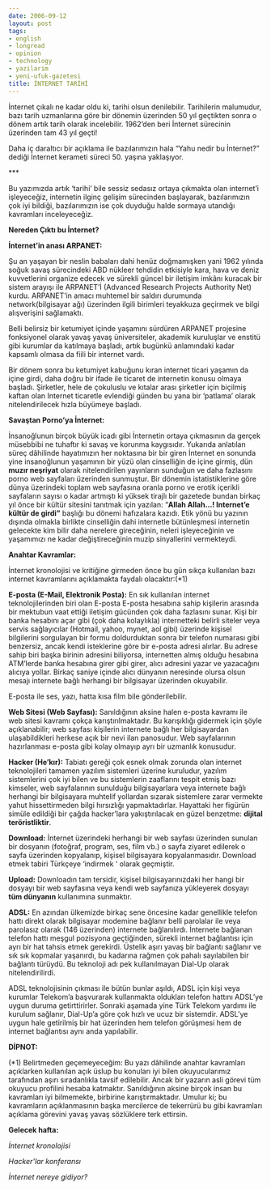 ```yaml
---
date: 2006-09-12
layout: post
tags:
- english
- longread
- opinion
- technology
- yazilarim
- yeni-ufuk-gazetesi
title: İNTERNET TARİHİ
---
```


İnternet çıkalı ne kadar oldu ki, tarihi olsun denilebilir. Tarihilerin malumudur, bazı tarih uzmanlarına göre bir dönemin üzerinden 50 yıl geçtikten sonra o dönem artık tarih olarak incelebilir. 1962’den beri İnternet sürecinin üzerinden tam 43 yıl geçti!

Daha iç daraltıcı bir açıklama ile bazılarımızın hala “Yahu nedir bu İnternet?” dediği İnternet kerameti süreci 50. yaşına yaklaşıyor.

\*\*\*

Bu yazımızda artık ‘tarihi’ bile sessiz sedasız ortaya çıkmakta olan internet’i işleyeceğiz, internetin ilginç gelişim sürecinden başlayarak, bazılarımızın çok iyi bildiği, bazılarımızın ise çok duyduğu halde sormaya utandığı kavramları inceleyeceğiz.

**Nereden Çıktı bu İnternet?**

**İnternet’in anası ARPANET:**

Şu an yaşayan bir neslin babaları dahi henüz doğmamışken yani 1962 yılında soğuk savaş sürecindeki ABD nükleer tehdidin etkisiyle kara, hava ve deniz kuvvetlerini organize edecek ve sürekli güncel bir iletişim imkânı kuracak bir sistem arayışı ile ARPANET’İ (Advanced Research Projects Authority Net) kurdu. ARPANET’in amacı muhtemel bir saldırı durumunda network(bilgisayar ağı) üzerinden ilgili birimleri teyakkuza geçirmek ve bilgi alışverişini sağlamaktı.

Belli belirsiz bir ketumiyet içinde yaşamını sürdüren ARPANET projesine fonksiyonel olarak yavaş yavaş üniversiteler, akademik kuruluşlar ve enstitü gibi kurumlar da katılmaya başladı, artık bugünkü anlamındaki kadar kapsamlı olmasa da fiili bir internet vardı.

Bir dönem sonra bu ketumiyet kabuğunu kıran internet ticari yaşamın da içine girdi, daha doğru bir ifade ile ticaret de internetin konusu olmaya başladı. Şirketler, hele de çokuluslu ve kıtalar arası şirketler için biçilmiş kaftan olan Internet ticaretle evlendiği günden bu yana bir ‘patlama’ olarak nitelendirilecek hızla büyümeye başladı.

**Savaştan Porno’ya İnternet:**

İnsanoğlunun birçok büyük icadı gibi İnternetin ortaya çıkmasının da gerçek müsebbibi ne tuhaftır ki savaş ve korunma kaygısıdır. Yukarıda anlatılan süreç dâhilinde hayatımızın her noktasına bir bir giren İnternet en sonunda yine insanoğlunun yaşamının bir yüzü olan cinselliğin de içine girmiş, dün **muzır neşriyat** olarak nitelendirilen yayınların sunduğun ve daha fazlasını porno web sayfaları üzerinden sunmuştur. Bir dönemin istatistiklerine göre dünya üzerindeki toplam web sayfasına oranla porno ve erotik içerikli sayfaların sayısı o kadar artmıştı ki yüksek tirajlı bir gazetede bundan birkaç yıl önce bir kültür sitesini tanıtmak için yazılan: “**Allah Allah…! Internet’e kültür de girdi”** başlığı bu dönemi hafızalara kazıdı. Etik yönü bu yazının dışında olmakla birlikte cinselliğin dahi internetle bütünleşmesi internetin gelecekte kim bilir daha nerelere gireceğinin, neleri işleyeceğinin ve yaşamımızı ne kadar değiştireceğinin muzip sinyallerini vermekteydi.

**Anahtar Kavramlar:**

İnternet kronolojisi ve kritiğine girmeden önce bu gün sıkça kullanılan bazı internet kavramlarını açıklamakta faydalı olacaktır:(\*1)

**E-posta (E-Mail, Elektronik Posta):** En sık kullanılan internet teknolojilerinden biri olan E-posta E-posta hesabına sahip kişilerin arasında bir mektubun vaat ettiği iletişim gücünden çok daha fazlasını sunar. Kişi bir banka hesabını açar gibi (çok daha kolaylıkla) internetteki belirli siteler veya servis sağlayıcılar (Hotmail, yahoo, mynet, aol gibi) üzerinde kişisel bilgilerini sorgulayan bir formu doldurduktan sonra bir telefon numarası gibi benzersiz, ancak kendi isteklerine göre bir e-posta adresi alırlar. Bu adrese sahip biri başka birinin adresini biliyorsa, internetten almış olduğu hesabına ATM’lerde banka hesabına girer gibi girer, alıcı adresini yazar ve yazacağını alıcıya yollar. Birkaç saniye içinde alıcı dünyanın neresinde olursa olsun mesajı internete bağlı herhangi bir bilgisayar üzerinden okuyabilir.

E-posta ile ses, yazı, hatta kısa film bile gönderilebilir.

**Web Sitesi (Web Sayfası):** Sanıldığının aksine halen e-posta kavramı ile web sitesi kavramı çokça karıştırılmaktadır. Bu karışıklığı gidermek için şöyle açıklanabilir; web sayfası kişilerin internete bağlı her bilgisayardan ulaşabildikleri herkese açık bir nevi ilan panosudur. Web sayfalarının hazırlanması e-posta gibi kolay olmayıp ayrı bir uzmanlık konusudur.

**Hacker (He’kır):** Tabiatı gereği çok esnek olmak zorunda olan internet teknolojileri tamamen yazılım sistemleri üzerine kuruludur, yazılım sistemlerini çok iyi bilen ve bu sistemlerin zaaflarını tespit etmiş bazı kimseler, web sayfalarının sunulduğu bilgisayarlara veya internete bağlı herhangi bir bilgisayara muhtelif yollardan sızarak sistemlere zarar vermekte yahut hissettirmeden bilgi hırsızlığı yapmaktadırlar. Hayattaki her figürün simüle edildiği bir çağda hacker’lara yakıştırılacak en güzel benzetme: **dijital teröristliktir**.

**Download:** İnternet üzerindeki herhangi bir web sayfası üzerinden sunulan bir dosyanın (fotoğraf, program, ses, film vb.) o sayfa ziyaret edilerek o sayfa üzerinden kopyalanıp, kişisel bilgisayara kopyalanmasıdır. Download etmek tabiri Türkçeye ‘indirmek ‘ olarak geçmiştir.

**Upload:** Downloadın tam tersidir, kişisel bilgisayarınızdaki her hangi bir dosyayı bir web sayfasına veya kendi web sayfanıza yükleyerek dosyayı **tüm dünyanın** kullanımına sunmaktır.

**ADSL:** En azından ülkemizde birkaç sene öncesine kadar genellikle telefon hattı direkt olarak bilgisayar modemine bağlanır belli parolalar ile veya parolasız olarak (146 üzerinden) internete bağlanılırdı. İnternete bağlanan telefon hattı meşgul pozisyona geçtiğinden, sürekli internet bağlantısı için ayrı bir hat tahsis etmek gerekirdi. Üstelik aşırı yavaş bir bağlantı sağlanır ve sık sık kopmalar yaşanırdı, bu kadarına rağmen çok pahalı sayılabilen bir bağlantı türüydü. Bu teknoloji adı pek kullanılmayan Dial-Up olarak nitelendirilirdi.

ADSL teknolojisinin çıkması ile bütün bunlar aşıldı, ADSL için kişi veya kurumlar Telekom’a başvurarak kullanmakta oldukları telefon hattını ADSL’ye uygun duruma getirttirirler. Sonraki aşamada yine Türk Telekom yardımı ile kurulum sağlanır, Dial-Up’a göre çok hızlı ve ucuz bir sistemdir. ADSL’ye uygun hale getirilmiş bir hat üzerinden hem telefon görüşmesi hem de internet bağlantısı aynı anda yapılabilir.

**DİPNOT:**

(\*1) Belirtmeden geçemeyeceğim: Bu yazı dâhilinde anahtar kavramları açıklarken kullanılan açık üslup bu konuları iyi bilen okuyucularımız tarafından aşırı sıradanlıkla tavsif edilebilir. Ancak bir yazarın asli görevi tüm okuyucu profilini hesaba katmaktır. Sanıldığının aksine birçok insan bu kavramları iyi bilmemekte, birbirine karıştırmaktadır. Umulur ki; bu kavramların açıklanmasının başka mercilerce de tekerrürü bu gibi kavramları açıklama görevini yavaş yavaş sözlüklere terk ettirsin.

**Gelecek hafta:**

_İnternet kronolojisi_

_Hacker’lar konferansı_

_İnternet nereye gidiyor?_
